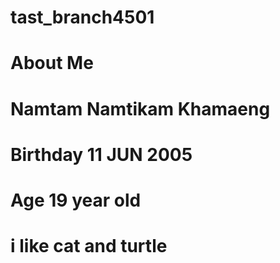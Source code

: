 # tast_branch4501

# About Me
# Namtam Namtikam Khamaeng
# Birthday 11 JUN 2005
# Age 19 year old
# i like cat and turtle